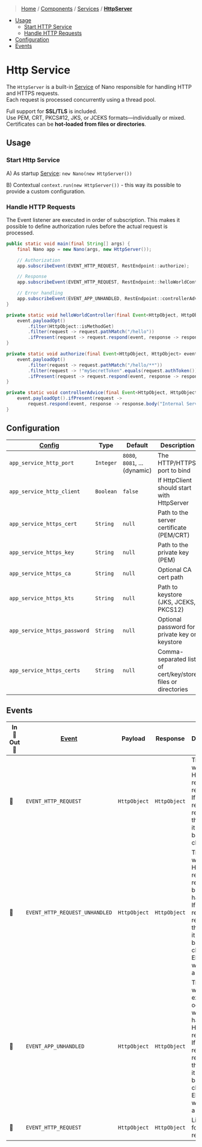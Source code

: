 > [Home](../../../README.md)
> / [Components](../../../README.md#-components)
> / [Services](../../services/README.md)
> / [**HttpServer**](README.md)

* [Usage](#usage)
    * [Start HTTP Service](#start-http-service)
    * [Handle HTTP Requests](#handle-http-requests)
* [Configuration](#configuration)
* [Events](#events)

# Http Service

The `HttpServer` is a built-in [Service](../../services/README.md) of Nano responsible for handling HTTP and HTTPS
requests.  
Each request is processed concurrently using a thread pool.

Full support for **SSL/TLS** is included.  
Use PEM, CRT, PKCS#12, JKS, or JCEKS formats—individually or mixed. Certificates can be **hot-loaded from files or
directories**.

## Usage

### Start Http Service

A) As startup [Service](../../services/README.md): `new Nano(new HttpServer())`

B) Contextual `context.run(new HttpServer())` - this way its possible to provide a custom configuration.

### Handle HTTP Requests

The Event listener are executed in order of subscription.
This makes it possible to define authorization rules before the actual request is processed.

```java
public static void main(final String[] args) {
    final Nano app = new Nano(args, new HttpServer());

    // Authorization
    app.subscribeEvent(EVENT_HTTP_REQUEST, RestEndpoint::authorize);

    // Response
    app.subscribeEvent(EVENT_HTTP_REQUEST, RestEndpoint::helloWorldController);

    // Error handling
    app.subscribeEvent(EVENT_APP_UNHANDLED, RestEndpoint::controllerAdvice);
}

private static void helloWorldController(final Event<HttpObject, HttpObject> event) {
    event.payloadOpt()
        .filter(HttpObject::isMethodGet)
        .filter(request -> request.pathMatch("/hello"))
        .ifPresent(request -> request.respond(event, response -> response.body(Map.of("Hello", System.getProperty("user.name")))));
}

private static void authorize(final Event<HttpObject, HttpObject> event) {
    event.payloadOpt()
        .filter(request -> request.pathMatch("/hello/**"))
        .filter(request -> !"mySecretToken".equals(request.authToken()))
        .ifPresent(request -> request.respond(event, response -> response.body(Map.of("message", "You are unauthorized")).statusCode(401)));
}

private static void controllerAdvice(final Event<HttpObject, HttpObject> event) {
    event.payloadOpt().ifPresent(request ->
        request.respond(event, response -> response.body("Internal Server Error [" + event.error().getMessage() + "]").statusCode(500)));
}
```

## Configuration

| [Config](../../context/README.md#configuration) | Type      | Default                       | Description                                                 |
|-------------------------------------------------|-----------|-------------------------------|-------------------------------------------------------------|
| `app_service_http_port`                         | `Integer` | `8080`, `8081`, ... (dynamic) | The HTTP/HTTPS port to bind                                 |
| `app_service_http_client`                       | `Boolean` | `false`                       | If HttpClient should start with HttpServer                  |
| `app_service_https_cert`                        | `String`  | `null`                        | Path to the server certificate (PEM/CRT)                    |
| `app_service_https_key`                         | `String`  | `null`                        | Path to the private key (PEM)                               |
| `app_service_https_ca`                          | `String`  | `null`                        | Optional CA cert path                                       |
| `app_service_https_kts`                         | `String`  | `null`                        | Path to keystore (JKS, JCEKS, PKCS12)                       |
| `app_service_https_password`                    | `String`  | `null`                        | Optional password for private key or keystore               |
| `app_service_https_certs`                       | `String`  | `null`                        | Comma-separated list of cert/key/store files or directories |

## Events

| In 🔲 <br/> Out 🔳 | [Event](../../events/README.md) | Payload      | Response     | Description                                                                                                                                                                          |
|--------------------|---------------------------------|--------------|--------------|--------------------------------------------------------------------------------------------------------------------------------------------------------------------------------------|
| 🔲                 | `EVENT_HTTP_REQUEST`            | `HttpObject` | `HttpObject` | Triggered when an HTTP request is received.<br/>If a response is returned for this event, it is sent back to the client.                                                             |
| 🔲                 | `EVENT_HTTP_REQUEST_UNHANDLED`  | `HttpObject` | `HttpObject` | Triggered when an HTTP request is received but not handled.<br/>If a response is returned for this event, it is sent back to the client.<br/>Else client will receive a `404         |
| 🔲                 | `EVENT_APP_UNHANDLED`           | `HttpObject` | `HttpObject` | Triggered when an exception occurs while handling an HTTP request.<br/>If a response is returned for this event, it is sent back to the client.<br/>Else client will receive a `500` |
| 🔲                 | `EVENT_HTTP_REQUEST`            | `HttpObject` | `HttpObject` | Listening for HTTP request                                                                                                                                                           |

